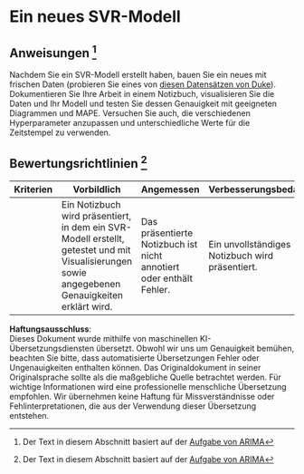 # Ein neues SVR-Modell

## Anweisungen [^1]

Nachdem Sie ein SVR-Modell erstellt haben, bauen Sie ein neues mit frischen Daten (probieren Sie eines von [diesen Datensätzen von Duke](http://www2.stat.duke.edu/~mw/ts_data_sets.html)). Dokumentieren Sie Ihre Arbeit in einem Notizbuch, visualisieren Sie die Daten und Ihr Modell und testen Sie dessen Genauigkeit mit geeigneten Diagrammen und MAPE. Versuchen Sie auch, die verschiedenen Hyperparameter anzupassen und unterschiedliche Werte für die Zeitstempel zu verwenden.

## Bewertungsrichtlinien [^1]

| Kriterien | Vorbildlich                                               | Angemessen                                              | Verbesserungsbedarf                  |
| --------- | -------------------------------------------------------- | ------------------------------------------------------ | ------------------------------------ |
|           | Ein Notizbuch wird präsentiert, in dem ein SVR-Modell erstellt, getestet und mit Visualisierungen sowie angegebenen Genauigkeiten erklärt wird. | Das präsentierte Notizbuch ist nicht annotiert oder enthält Fehler. | Ein unvollständiges Notizbuch wird präsentiert. |

[^1]: Der Text in diesem Abschnitt basiert auf der [Aufgabe von ARIMA](https://github.com/microsoft/ML-For-Beginners/tree/main/7-TimeSeries/2-ARIMA/assignment.md)

**Haftungsausschluss**:  
Dieses Dokument wurde mithilfe von maschinellen KI-Übersetzungsdiensten übersetzt. Obwohl wir uns um Genauigkeit bemühen, beachten Sie bitte, dass automatisierte Übersetzungen Fehler oder Ungenauigkeiten enthalten können. Das Originaldokument in seiner Originalsprache sollte als die maßgebliche Quelle betrachtet werden. Für wichtige Informationen wird eine professionelle menschliche Übersetzung empfohlen. Wir übernehmen keine Haftung für Missverständnisse oder Fehlinterpretationen, die aus der Verwendung dieser Übersetzung entstehen.